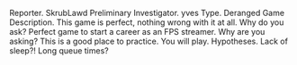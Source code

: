 Reporter. SkrubLawd
Preliminary Investigator. yves
Type. Deranged Game
Description. This game is perfect, nothing wrong with it at all. Why do you ask? Perfect game to start a career as an FPS streamer. Why are you asking? This is a good place to practice. You will play.
Hypotheses. Lack of sleep?! Long queue times?
